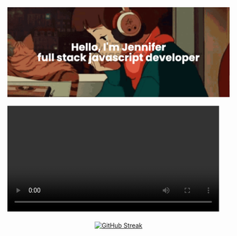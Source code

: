 

<div style="display: flex; justify-content: center; margin-bottom: 20px;">
  <img src="img/banner.png" alt="Lofi Girl" width="800">
</div>


<video controls width="480">
  <source src="img/jennifer.mp4" type="video/mp4">
  Your browser does not support the video tag.
</video>



<p align="center" style="margin-top: 20px;">
  <a href="https://git.io/streak-stats">
    <img src="https://streak-stats.demolab.com?user=jennisung&theme=submarine-flowers" alt="GitHub Streak">
  </a>
</p>



